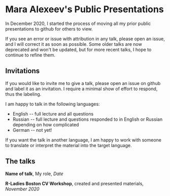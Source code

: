 # Mara Alexeev's Public Presentations

In December 2020, I started the process of moving all my prior public presentations to github for others to view. 

If you see an error or issue with attribution in any talk, please open an issue, and I will correct it as soon as possible. Some older talks are now deprecated and won't be updated, but for more recent talks, I hope to continue to refine them.

## Invitations

If you would like to invite me to give a talk, please open an issue on github and label it as an invitation. I require a minimal show of effort to respond, thus the labeling. 

I am happy to talk in the following languages: 

- English -- full lecture and all questions
- Russian -- full lecture and questions responded to in English or Russian depending on how complicated
- German -- not yet!

If you want the talk in another language, I am happy to work with someone to translate or interpret the material into the target language. 

## The talks

**Name of talk**, My role, *Date*

**R-Ladies Boston CV Workshop**, created and presented materials, *November 2020*
